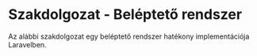 # Szakdolgozat - Beléptető rendszer

Az alábbi szakdolgozat egy beléptető rendszer hatékony implementációja Laravelben.
